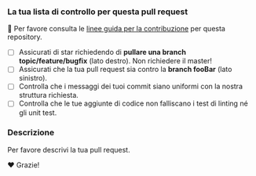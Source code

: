 ### La tua lista di controllo per questa pull request

🚨 Per favore consulta le [linee guida per la contribuzione](./CONTRIBUTING.md) per questa repository.

- [ ] Assicurati di star richiedendo di **pullare una branch topic/feature/bugfix** (lato destro). Non richiedere il master!
- [ ] Assicurati che la tua pull request sia contro la **branch fooBar** (lato sinistro).
- [ ] Controlla che i messaggi dei tuoi commit siano uniformi con la nostra struttura richiesta.
- [ ] Controlla che le tue aggiunte di codice non falliscano i test di linting né gli unit test.

### Descrizione

Per favore descrivi la tua pull request.

❤️ Grazie!
